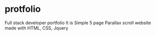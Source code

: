 # protfolio
Full stack developer portfolio
It is Simple 5 page Parallax scroll website made with HTML, CSS, Jquery
